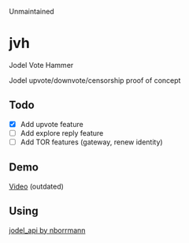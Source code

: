 Unmaintained 

# jvh
Jodel Vote Hammer

Jodel upvote/downvote/censorship proof of concept

## Todo
- [x] Add upvote feature
- [ ] Add explore reply feature
- [ ] Add TOR features (gateway, renew identity)

## Demo
[Video](https://vimeo.com/207301036) (outdated)

## Using
[jodel_api by nborrmann](https://github.com/nborrmann/jodel_api)
